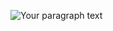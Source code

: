 ![Your paragraph text](https://github.com/user-attachments/assets/ca4ef541-c267-48bc-bdb0-e77769129318)
